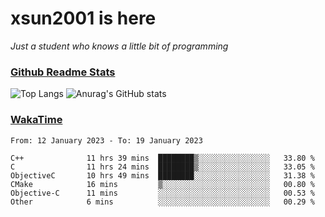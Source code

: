 # xsun2001 is here

*Just a student who knows a little bit of programming*

### [Github Readme Stats](https://github.com/anuraghazra/github-readme-stats)

![Top Langs](https://github-readme-stats.vercel.app/api/top-langs/?username=xsun2001&layout=compact&theme=radical) ![Anurag's GitHub stats](https://github-readme-stats.vercel.app/api?username=xsun2001&show_icons=true&theme=radical)

### [WakaTime](https://wakatime.com)

<!--START_SECTION:waka-->

```text
From: 12 January 2023 - To: 19 January 2023

C++              11 hrs 39 mins  ████████▒░░░░░░░░░░░░░░░░   33.80 %
C                11 hrs 24 mins  ████████▒░░░░░░░░░░░░░░░░   33.05 %
ObjectiveC       10 hrs 49 mins  ████████░░░░░░░░░░░░░░░░░   31.38 %
CMake            16 mins         ▒░░░░░░░░░░░░░░░░░░░░░░░░   00.80 %
Objective-C      11 mins         ░░░░░░░░░░░░░░░░░░░░░░░░░   00.53 %
Other            6 mins          ░░░░░░░░░░░░░░░░░░░░░░░░░   00.29 %
```

<!--END_SECTION:waka-->
